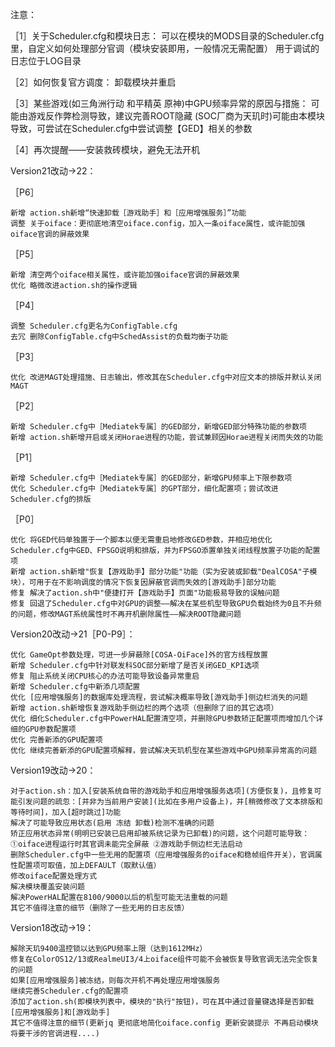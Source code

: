 注意：

［1］关于Scheduler.cfg和模块日志：
    可以在模块的MODS目录的Scheduler.cfg里，自定义如何处理部分官调（模块安装即用，一般情况无需配置）
    用于调试的日志位于LOG目录

［2］如何恢复官方调度：
    卸载模块并重启


［3］某些游戏(如三角洲行动 和平精英 原神)中GPU频率异常的原因与措施：
    可能由游戏反作弊检测导致，建议完善ROOT隐藏
    (SOC厂商为天玑时)可能由本模块导致，可尝试在Scheduler.cfg中尝试调整【GED】相关的参数
    
［4］再次提醒——安装救砖模块，避免无法开机






  
Version21改动→22：

［P6］

    新增 action.sh新增“快速卸载［游戏助手］和［应用增强服务］”功能
    调整 关于oiface：更彻底地清空oiface.config，加入一条oiface属性，或许能加强oiface官调的屏蔽效果
［P5］

    新增 清空两个oiface相关属性，或许能加强oiface官调的屏蔽效果
    优化 略微改进action.sh的操作逻辑
［P4］

    调整 Scheduler.cfg更名为ConfigTable.cfg
    去冗 删除ConfigTable.cfg中SchedAssist的负载均衡子功能
［P3］

    优化 改进MAGT处理措施、日志输出，修改其在Scheduler.cfg中对应文本的排版并默认关闭MAGT
［P2］

    新增 Scheduler.cfg中［Mediatek专属］的GED部分，新增GED部分特殊功能的参数项
    新增 action.sh新增开启或关闭Horae进程的功能，尝试兼顾因Horae进程关闭而失效的功能
［P1］

    新增 Scheduler.cfg中［Mediatek专属］的GED部分，新增GPU频率上下限参数项
    优化 Scheduler.cfg中［Mediatek专属］的GPT部分，细化配置项；尝试改进Scheduler.cfg的排版
［P0］

    优化 将GED代码单独置于一个脚本以便无需重启地修改GED参数，并相应地优化Scheduler.cfg中GED、FPSGO说明和排版，并为FPSGO添置单独关闭线程放置子功能的配置项
    新增 action.sh新增"恢复【游戏助手】部分功能"功能（实为安装或卸载"DealCOSA"子模块），可用于在不影响调度的情况下恢复因屏蔽官调而失效的[游戏助手]部分功能
    修复 解决了action.sh中"便捷打开【游戏助手】页面"功能极易导致的误触问题
    修复 回退了Scheduler.cfg中对GPU的调整——解决在某些机型导致GPU负载始终为0且不升频的问题，修改MAGT系统属性时不再开机删除属性——解决ROOT隐藏问题




Version20改动→21［P0-P9］：

    优化 GameOpt参数处理，可进一步屏蔽除[COSA-OiFace]外的官方线程放置
    新增 Scheduler.cfg中针对联发科SOC部分新增了是否关闭GED_KPI选项
    修复 阻止系统关闭CPU核心的办法可能导致设备异常重启
    新增 Scheduler.cfg中新添几项配置
    优化 [应用增强服务]的数据库处理流程，尝试解决概率导致[游戏助手]侧边栏消失的问题
    新增 action.sh新增恢复游戏助手侧边栏的两个选项（但删除了旧的其它选项）
    优化 细化Scheduler.cfg中PowerHAL配置清空项，并删除GPU参数矫正配置项而增加几个详细的GPU参数配置项
    优化 完善新添的GPU配置项
    优化 继续完善新添的GPU配置项解释，尝试解决天玑机型在某些游戏中GPU频率异常高的问题


Version19改动→20：

    对于action.sh：加入[安装系统自带的游戏助手和应用增强服务选项](方便恢复)，且修复可能引发问题的疏忽：[并非为当前用户安装](比如在多用户设备上)，并[稍微修改了文本排版和等待时间]，加入[超时跳过]功能
    解决了可能导致应用状态(启用 冻结 卸载)检测不准确的问题
    矫正应用状态异常(明明已安装已启用却被系统记录为已卸载)的问题，这个问题可能导致：①oiface进程运行时其官调未能完全屏蔽 ②游戏助手侧边栏无法启动
    删除Scheduler.cfg中一些无用的配置项（应用增强服务的oiface和稳帧组件开关），官调属性配置项可取值，加上DEFAULT（取默认值）
    修改oiface配置处理方式
    解决模块覆盖安装问题
    解决PowerHAL配置在8100/9000以后的机型可能无法重载的问题
    其它不值得注意的细节（删除了一些无用的日志反馈）


Version18改动→19：

    解除天玑9400温控锁以达到GPU频率上限（达到1612MHz）
    修复在ColorOS12/13或RealmeUI3/4上oiface组件可能不会被恢复导致官调无法完全恢复的问题
    如果[应用增强服务]被冻结，则每次开机不再处理应用增强服务
    继续完善Scheduler.cfg的配置项
    添加了action.sh(即模块列表中，模块的"执行"按钮)，可在其中通过音量键选择是否卸载[应用增强服务]和[游戏助手]
    其它不值得注意的细节(更新jq 更彻底地简化oiface.config 更新安装提示 不再启动模块将要干涉的官调进程....)
